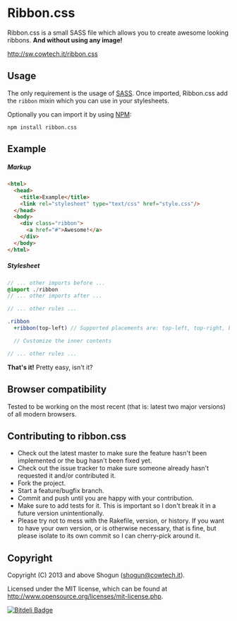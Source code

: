# Ribbon.css

Ribbon.css is a small SASS file which allows you to create awesome looking ribbons. **And without using any image!**

http://sw.cowtech.it/ribbon.css

## Usage

The only requirement is the usage of [SASS](http://sass-lang.com/). Once imported, Ribbon.css add the `ribbon` mixin which you can use in your stylesheets.

Optionally you can import it by using [NPM](https://npmjs.com):

~~~
npm install ribbon.css
~~~

## Example

##### Markup

~~~ html
<html>
  <head>
    <title>Example</title>
    <link rel="stylesheet" type="text/css" href="style.css"/>
  </head>
  <body>
    <div class="ribbon">
      <a href="#">Awesome!</a>
    </div>
  </body>
</html>
~~~

##### Stylesheet

~~~ sass
// ... other imports before ...
@import ./ribbon
// ... other imports after ...

// ... other rules ...

.ribbon
  +ribbon(top-left) // Supported placements are: top-left, top-right, bottom-left and bottom-right

  // Customize the inner contents

// ... other rules ...
~~~

**That's it!** Pretty easy, isn't it?

## Browser compatibility

Tested to be working on the most recent (that is: latest two major versions) of all modern browsers.

## Contributing to ribbon.css

* Check out the latest master to make sure the feature hasn't been implemented or the bug hasn't been fixed yet.
* Check out the issue tracker to make sure someone already hasn't requested it and/or contributed it.
* Fork the project.
* Start a feature/bugfix branch.
* Commit and push until you are happy with your contribution.
* Make sure to add tests for it. This is important so I don't break it in a future version unintentionally.
* Please try not to mess with the Rakefile, version, or history. If you want to have your own version, or is otherwise necessary, that is fine, but please isolate to its own commit so I can cherry-pick around it.

## Copyright

Copyright (C) 2013 and above Shogun (shogun@cowtech.it).

Licensed under the MIT license, which can be found at http://www.opensource.org/licenses/mit-license.php.


[![Bitdeli Badge](https://d2weczhvl823v0.cloudfront.net/ShogunPanda/ribbon.css/trend.png)](https://bitdeli.com/free "Bitdeli Badge")


